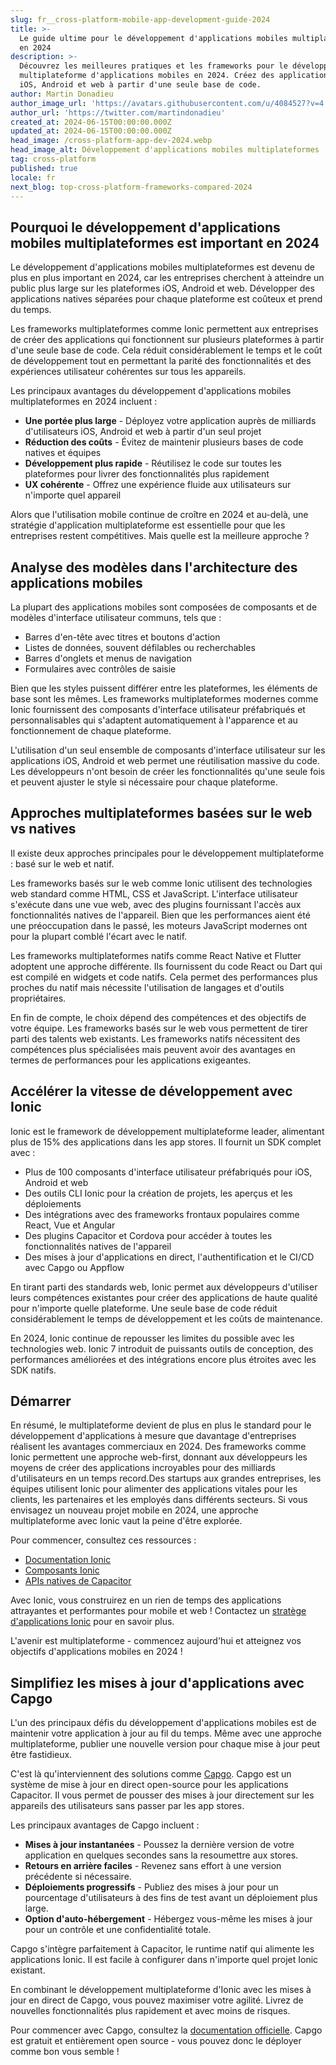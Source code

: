 ```yaml
---
slug: fr__cross-platform-mobile-app-development-guide-2024
title: >-
  Le guide ultime pour le développement d'applications mobiles multiplateforme
  en 2024
description: >-
  Découvrez les meilleures pratiques et les frameworks pour le développement
  multiplateforme d'applications mobiles en 2024. Créez des applications pour
  iOS, Android et web à partir d'une seule base de code.
author: Martin Donadieu
author_image_url: 'https://avatars.githubusercontent.com/u/4084527?v=4'
author_url: 'https://twitter.com/martindonadieu'
created_at: 2024-06-15T00:00:00.000Z
updated_at: 2024-06-15T00:00:00.000Z
head_image: /cross-platform-app-dev-2024.webp
head_image_alt: Développement d'applications mobiles multiplateformes
tag: cross-platform
published: true
locale: fr
next_blog: top-cross-platform-frameworks-compared-2024
---
```


## Pourquoi le développement d'applications mobiles multiplateformes est important en 2024

Le développement d'applications mobiles multiplateformes est devenu de plus en plus important en 2024, car les entreprises cherchent à atteindre un public plus large sur les plateformes iOS, Android et web. Développer des applications natives séparées pour chaque plateforme est coûteux et prend du temps.

Les frameworks multiplateformes comme Ionic permettent aux entreprises de créer des applications qui fonctionnent sur plusieurs plateformes à partir d'une seule base de code. Cela réduit considérablement le temps et le coût de développement tout en permettant la parité des fonctionnalités et des expériences utilisateur cohérentes sur tous les appareils.

Les principaux avantages du développement d'applications mobiles multiplateformes en 2024 incluent :

- **Une portée plus large** - Déployez votre application auprès de milliards d'utilisateurs iOS, Android et web à partir d'un seul projet
- **Réduction des coûts** - Évitez de maintenir plusieurs bases de code natives et équipes
- **Développement plus rapide** - Réutilisez le code sur toutes les plateformes pour livrer des fonctionnalités plus rapidement
- **UX cohérente** - Offrez une expérience fluide aux utilisateurs sur n'importe quel appareil

Alors que l'utilisation mobile continue de croître en 2024 et au-delà, une stratégie d'application multiplateforme est essentielle pour que les entreprises restent compétitives. Mais quelle est la meilleure approche ?

## Analyse des modèles dans l'architecture des applications mobiles

La plupart des applications mobiles sont composées de composants et de modèles d'interface utilisateur communs, tels que :

- Barres d'en-tête avec titres et boutons d'action
- Listes de données, souvent défilables ou recherchables
- Barres d'onglets et menus de navigation
- Formulaires avec contrôles de saisie

Bien que les styles puissent différer entre les plateformes, les éléments de base sont les mêmes. Les frameworks multiplateformes modernes comme Ionic fournissent des composants d'interface utilisateur préfabriqués et personnalisables qui s'adaptent automatiquement à l'apparence et au fonctionnement de chaque plateforme.

L'utilisation d'un seul ensemble de composants d'interface utilisateur sur les applications iOS, Android et web permet une réutilisation massive du code. Les développeurs n'ont besoin de créer les fonctionnalités qu'une seule fois et peuvent ajuster le style si nécessaire pour chaque plateforme.

## Approches multiplateformes basées sur le web vs natives

Il existe deux approches principales pour le développement multiplateforme : basé sur le web et natif.

Les frameworks basés sur le web comme Ionic utilisent des technologies web standard comme HTML, CSS et JavaScript. L'interface utilisateur s'exécute dans une vue web, avec des plugins fournissant l'accès aux fonctionnalités natives de l'appareil. Bien que les performances aient été une préoccupation dans le passé, les moteurs JavaScript modernes ont pour la plupart comblé l'écart avec le natif.

Les frameworks multiplateformes natifs comme React Native et Flutter adoptent une approche différente. Ils fournissent du code React ou Dart qui est compilé en widgets et code natifs. Cela permet des performances plus proches du natif mais nécessite l'utilisation de langages et d'outils propriétaires.

En fin de compte, le choix dépend des compétences et des objectifs de votre équipe. Les frameworks basés sur le web vous permettent de tirer parti des talents web existants. Les frameworks natifs nécessitent des compétences plus spécialisées mais peuvent avoir des avantages en termes de performances pour les applications exigeantes.

## Accélérer la vitesse de développement avec Ionic

Ionic est le framework de développement multiplateforme leader, alimentant plus de 15% des applications dans les app stores. Il fournit un SDK complet avec :

- Plus de 100 composants d'interface utilisateur préfabriqués pour iOS, Android et web
- Des outils CLI Ionic pour la création de projets, les aperçus et les déploiements
- Des intégrations avec des frameworks frontaux populaires comme React, Vue et Angular
- Des plugins Capacitor et Cordova pour accéder à toutes les fonctionnalités natives de l'appareil
- Des mises à jour d'applications en direct, l'authentification et le CI/CD avec Capgo ou Appflow

En tirant parti des standards web, Ionic permet aux développeurs d'utiliser leurs compétences existantes pour créer des applications de haute qualité pour n'importe quelle plateforme. Une seule base de code réduit considérablement le temps de développement et les coûts de maintenance.

En 2024, Ionic continue de repousser les limites du possible avec les technologies web. Ionic 7 introduit de puissants outils de conception, des performances améliorées et des intégrations encore plus étroites avec les SDK natifs.

## Démarrer

En résumé, le multiplateforme devient de plus en plus le standard pour le développement d'applications à mesure que davantage d'entreprises réalisent les avantages commerciaux en 2024. Des frameworks comme Ionic permettent une approche web-first, donnant aux développeurs les moyens de créer des applications incroyables pour des milliards d'utilisateurs en un temps record.Des startups aux grandes entreprises, les équipes utilisent Ionic pour alimenter des applications vitales pour les clients, les partenaires et les employés dans différents secteurs. Si vous envisagez un nouveau projet mobile en 2024, une approche multiplateforme avec Ionic vaut la peine d'être explorée.

Pour commencer, consultez ces ressources :

- [Documentation Ionic](https://ionicframeworkcom/docs)
- [Composants Ionic](https://ionicframeworkcom/docs/components)
- [APIs natives de Capacitor](https://capacitorionicframeworkcom/)

Avec Ionic, vous construirez en un rien de temps des applications attrayantes et performantes pour mobile et web ! Contactez un [stratège d'applications Ionic](https://ionicio/enterprise/strategy-session) pour en savoir plus.

L'avenir est multiplateforme - commencez aujourd'hui et atteignez vos objectifs d'applications mobiles en 2024 !

## Simplifiez les mises à jour d'applications avec Capgo

L'un des principaux défis du développement d'applications mobiles est de maintenir votre application à jour au fil du temps. Même avec une approche multiplateforme, publier une nouvelle version pour chaque mise à jour peut être fastidieux.

C'est là qu'interviennent des solutions comme [Capgo](https://capgoapp/). Capgo est un système de mise à jour en direct open-source pour les applications Capacitor. Il vous permet de pousser des mises à jour directement sur les appareils des utilisateurs sans passer par les app stores.

Les principaux avantages de Capgo incluent :

- **Mises à jour instantanées** - Poussez la dernière version de votre application en quelques secondes sans la resoumettre aux stores.
- **Retours en arrière faciles** - Revenez sans effort à une version précédente si nécessaire.
- **Déploiements progressifs** - Publiez des mises à jour pour un pourcentage d'utilisateurs à des fins de test avant un déploiement plus large.
- **Option d'auto-hébergement** - Hébergez vous-même les mises à jour pour un contrôle et une confidentialité totale.

Capgo s'intègre parfaitement à Capacitor, le runtime natif qui alimente les applications Ionic. Il est facile à configurer dans n'importe quel projet Ionic existant.

En combinant le développement multiplateforme d'Ionic avec les mises à jour en direct de Capgo, vous pouvez maximiser votre agilité. Livrez de nouvelles fonctionnalités plus rapidement et avec moins de risques.

Pour commencer avec Capgo, consultez la [documentation officielle](https://docscapgoapp/). Capgo est gratuit et entièrement open source - vous pouvez donc le déployer comme bon vous semble !